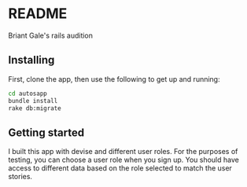 # README

Briant Gale's rails audition

## Installing

First, clone the app, then use the following to get up and running:

```sh
cd autosapp
bundle install
rake db:migrate
```

## Getting started
I built this app with devise and different user roles.  For the purposes of testing, you can choose a user role when you sign up.  You should have access to different data based on the role selected to match the user stories.
